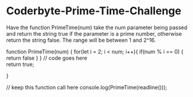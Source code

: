 # Coderbyte-Prime-Time-Challenge

Have the function PrimeTime(num) take the num parameter being passed and return the string true if the parameter is a prime number, otherwise return the string false. The range will be between 1 and 2^16.


function PrimeTime(num) { 
  for(let i = 2; i < num; i++){
    if(num % i == 0) {
      return false
    }
  }
  // code goes here  
  return true; 

}
   
// keep this function call here 
console.log(PrimeTime(readline()));
